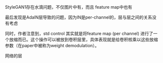 StyleGAN1存在水滴问题，不仅图片中有，而且 feature map中也有

最后发现是AdaIN层导致的问题，因为IN是per-channel的，层与层之间的关系没有考虑

同时，作者注意到，std control 其实就是将feature map (per channel) 进行了一个放缩而已。这个操作可以被放到卷积层里，具体表现就是给卷积核乘以这些放缩参数（在paper中被称为weight demodulation）。





网络的层



